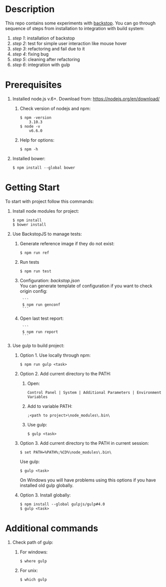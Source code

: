 
# Description

This repo contains some experiments with [backstop](https://github.com/garris/BackstopJS). 
You can go through sequence of steps from installation to integration with build system:
 
1. *step 1*: installation of backstop
2. *step 2*: test for simple user interaction like mouse hover
3. *step 3*: refactoring and fail due to it
4. *step 4*: fixing bug
5. *step 5*: cleaning after refactoring
6. *step 6*: integration with gulp

# Prerequisites

1. Installed node.js v.6+. Download from: https://nodejs.org/en/download/
    1. Check version of nodejs and npm:
        
        ```
        $ npm -version
            3.10.3
        $ node -v
            v6.6.0
        ```
    0. Help for options:
    
        ```
        $ npm -h
        ```
 
0. Installed bower:

    ```
    $ npm install --global bower
    ```      

# Getting Start

To start with project follow this commands:

1. Install node modules for project: 

    ```
    $ npm install
    $ bower install
    ```

0. Use BackstopJS to manage tests:

    1. Generate reference image if they do not exist:

        ```
        $ npm run ref
        ```

    0. Run tests

        ```
        $ npm run test
        ```
    0. Configuration: *backstop.json*    
       You can generate template of configuration if you want to check origin config:
    
            ```
            $ npm run genconf
            ```

    0. Open last test report:
    
            ```
            $ npm run report
            ```
            
0. Use gulp to build project:
    
    1. Option 1. Use locally through npm:
        
        ```
        $ npm run gulp <task>
        ```
       
    0. Option 2. Add current directory to the PATH:
    
        1. Open:
         
            ```
            Control Panel | System | Additional Parameters | Environment Variables
            ```
           
        0. Add to variable PATH:
        
            ```
            ;<path to project>\node_modules\.bin\
            ```
            
        0. Use gulp:
        
            ```
            $ gulp <task>
            ```
            
    0. Option 3. Add current directory to the PATH in current session:
                
        ```
        $ set PATH=%PATH%;%CD%\node_modules\.bin\
        ```
                    
        Use gulp:
    
        ```
        $ gulp <task>
        ```
    
        On Windows you will have problems using this options if you have installed old gulp globally.
        
    0. Option 3. Install globally:
    
        ```
        $ npm install --global gulpjs/gulp#4.0
        $ gulp <task>
        ```
        
# Additional commands        

1. Check path of gulp:
    
    1. For windows:
    
        ```
        $ where gulp
        ```
    
    0. For unix:
    
        ```
        $ which gulp
        ```